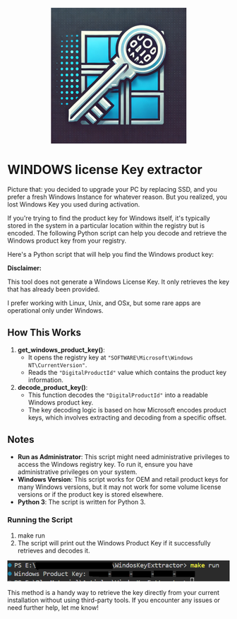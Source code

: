 <p align="center">
  <img src="images/windows license key extractor - small.png" alt="Windows license key extractor" />
</p>

# WINDOWS license Key extractor

Picture that: you decided to upgrade your PC by replacing SSD, and you prefer a fresh Windows Instance for whatever reason. But you realized, you lost Windows Key you used during activation.

If you're trying to find the product key for Windows itself, it's typically stored in the system in a particular location within the registry but is encoded. The following Python script can help you decode and retrieve the Windows product key from your registry.

Here's a Python script that will help you find the Windows product key:

**Disclaimer:**

This tool does not generate a Windows License Key. It only retrieves the key that has already been provided.

I prefer working with Linux, Unix, and OSx, but some rare apps are operational only under Windows.


## How This Works
1. **get_windows_product_key()**:
   - It opens the registry key at `"SOFTWARE\Microsoft\Windows NT\CurrentVersion"`.
   - Reads the `"DigitalProductId"` value which contains the product key information.
2. **decode_product_key()**:
   - This function decodes the `"DigitalProductId"` into a readable Windows product key.
   - The key decoding logic is based on how Microsoft encodes product keys, which involves extracting and decoding from a specific offset.

## Notes
- **Run as Administrator**: This script might need administrative privileges to access the Windows registry key. To run it, ensure you have administrative privileges on your system.
- **Windows Version**: This script works for OEM and retail product keys for many Windows versions, but it may not work for some volume license versions or if the product key is stored elsewhere.
- **Python 3**: The script is written for Python 3.

### Running the Script
1. make run
2. The script will print out the Windows Product Key if it successfully retrieves and decodes it.

![script output](images/cli_screen-shot.PNG)

This method is a handy way to retrieve the key directly from your current installation without using third-party tools. If you encounter any issues or need further help, let me know!